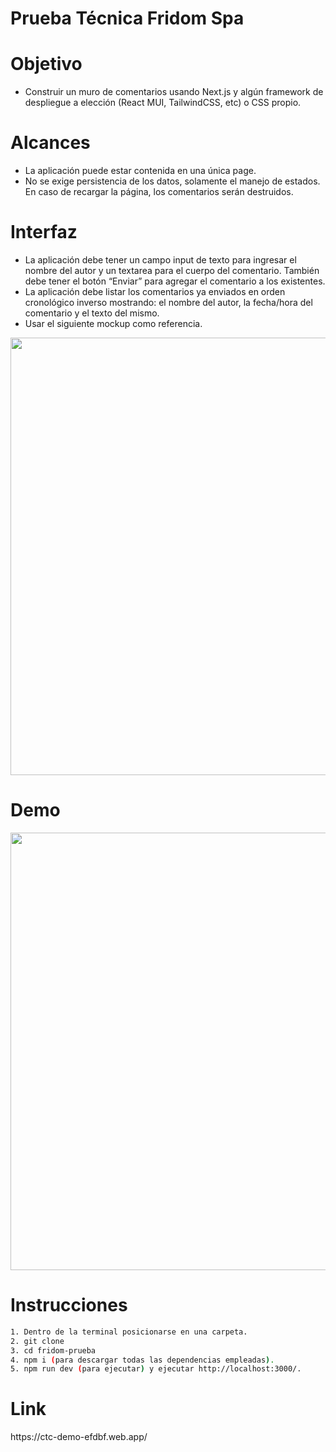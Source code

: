 # Prueba Técnica Fridom Spa

# Objetivo

- Construir un muro de comentarios usando Next.js y algún framework de despliegue a
elección (React MUI, TailwindCSS, etc) o CSS propio.

# Alcances

- La aplicación puede estar contenida en una única page.
- No se exige persistencia de los datos, solamente el manejo de estados. En caso de
recargar la página, los comentarios serán destruidos.

# Interfaz

- La aplicación debe tener un campo input de texto para ingresar el nombre del autor y un
textarea para el cuerpo del comentario. También debe tener el botón “Enviar” para
agregar el comentario a los existentes.
- La aplicación debe listar los comentarios ya enviados en orden cronológico inverso
mostrando: el nombre del autor, la fecha/hora del comentario y el texto del mismo.
- Usar el siguiente mockup como referencia.

<p align="center">

<img src='https://github.com/StefanoQuiroz/CTC/blob/main/images/fridomTest.PNG' width='700px'>

</p>

# Demo

<p align="center">

<img src='https://github.com/StefanoQuiroz/CTC/blob/main/gif/' width='700px'>

</p>


# Instrucciones

```sh
1. Dentro de la terminal posicionarse en una carpeta.
2. git clone 
3. cd fridom-prueba
4. npm i (para descargar todas las dependencias empleadas).
5. npm run dev (para ejecutar) y ejecutar http://localhost:3000/.
```


# Link

<p align="left">
https://ctc-demo-efdbf.web.app/
</p>
